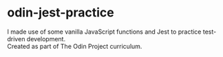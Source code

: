# odin-jest-practice
I made use of some vanilla JavaScript functions and Jest to practice test-driven development. <br />
Created as part of The Odin Project curriculum.
